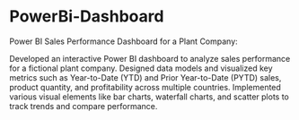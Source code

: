 # PowerBi-Dashboard
Power BI Sales Performance Dashboard for a Plant Company:

Developed an interactive Power BI dashboard to analyze sales performance for a fictional plant company. Designed data models and visualized key metrics such as Year-to-Date (YTD) and Prior Year-to-Date (PYTD) sales, product quantity, and profitability across multiple countries. Implemented various visual elements like bar charts, waterfall charts, and scatter plots to track trends and compare performance.
